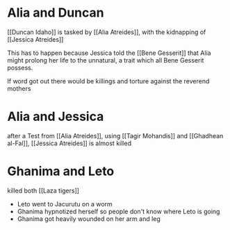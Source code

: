# Alia and Duncan
[[Duncan Idaho]] is tasked by [[Alia Atreides]], with the kidnapping of [[Jessica Atreides]] 

This has to happen because Jessica told the [[Bene Gesserit]] that Alia might prolong her life to the unnatural, a trait which all Bene Gesserit  possess.

If word got out there would be killings and torture against the reverend mothers 

# Alia and Jessica
after a Test from [[Alia Atreides]], using [[Tagir Mohandis]] and [[Ghadhean al-Fal]], [[Jessica Atreides]] is almost killed

# Ghanima and Leto
killed both [[Laza tigers]]
- Leto went to Jacurutu on a worm
- Ghanima hypnotized herself so people don't know where Leto is going
- Ghanima got heavily wounded on her arm and leg